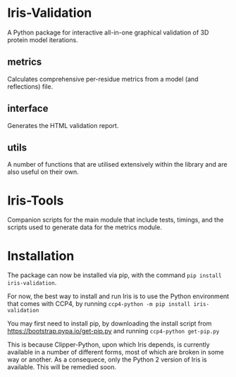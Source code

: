 # Iris-Validation
A Python package for interactive all-in-one graphical validation of 3D protein model iterations.

## metrics
Calculates comprehensive per-residue metrics from a model (and reflections) file.

## interface
Generates the HTML validation report.

## utils
A number of functions that are utilised extensively within the library and are also useful on their own.


# Iris-Tools
Companion scripts for the main module that include tests, timings, and the scripts used to generate data for the metrics module.


# Installation
The package can now be installed via pip, with the command `pip install iris-validation`.

For now, the best way to install and run Iris is to use the Python environment that comes with CCP4, by running `ccp4-python -m pip install iris-validation`

You may first need to install pip, by downloading the install script from https://bootstrap.pypa.io/get-pip.py and running `ccp4-python get-pip.py`

This is because Clipper-Python, upon which Iris depends, is currently available in a number of different forms, most of which are broken in some way or another. As a consequece, only the Python 2 version of Iris is available. This will be remedied soon.
